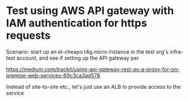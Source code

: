 # Test using AWS API gateway with IAM authentication for https requests


Scenario: start up an el-cheapo t4g.micro instance in the test org's infra-test account,
and see if setting up the API gateway per 

https://medium.com/trackit/using-api-gateway-rest-as-a-proxy-for-on-premise-web-services-69c3ca3ad578

Instead of site-to-site etc., let's just use an ALB to provide access to the service
